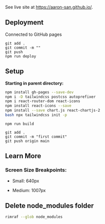 See live site at https://aaron-san.github.io/.

## Deployment

Connected to GitHub pages

```shell
git add .
git commit -m ""
git push
npm run deploy
```

## Setup

**Starting in parent directory:**

```bash
npm install gh-pages --save-dev
npm i -D tailwindcss postcss autoprefixer
npm i react-router-dom react-icons
npm install react-icons --save
npm install --save chart.js react-chartjs-2
bash npx tailwindcss init -p
```

```shell
npm run build

git add .
git commit -m "first commit"
git push origin main
```

## Learn More

### Screen Size Breakpoints:

- Small: 640px

- Medium: 1007px

## Delete node_modules folder

```bash
rimraf --glob node_modules
```
